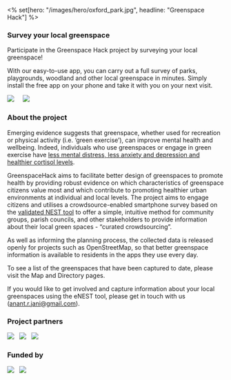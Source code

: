 <% set[hero: "/images/hero/oxford_park.jpg", headline: "Greenspace Hack"] %>

### Survey your local greenspace

Participate in the Greenspace Hack project by surveying your local greenspace!

With our easy-to-use app, you can carry out a full survey of parks, playgrounds, woodland and other local greenspace in minutes. Simply install the free app on your phone and take it with you on your next visit.

[<img src="/images/logos/app_store_189x63.png">](https://apps.apple.com/us/app/id1548769971) &nbsp; &nbsp;
[<img src="/images/logos/google_play_212x63.png">](https://play.google.com/store/apps/details?id=net.systemed.greenspace)


### About the project

Emerging evidence suggests that greenspace, whether used for recreation or physical activity (i.e. ‘green exercise’), can improve mental health and wellbeing. Indeed, individuals who use greenspaces or engage in green exercise have <a href="https://www.ncbi.nlm.nih.gov/pmc/articles/PMC5663018/">less mental distress, less anxiety and depression and healthier cortisol levels</a>.

GreenspaceHack aims to facilitate better design of greenspaces to promote health by providing robust evidence on which characteristics of greenspace citizens value most and which contribute to promoting healthier urban environments at individual and local levels. The project aims to engage citizens and utilises a crowdsource-enabled smartphone survey based on the <a href="https://www.sciencedirect.com/science/article/abs/pii/S1618866717301917">validated NEST tool</a> to offer a simple, intuitive method for community groups, parish councils, and other stakeholders to provide information about their local green spaces - “curated crowdsourcing”.

As well as informing the planning process, the collected data is released openly for projects such as OpenStreetMap, so that better greenspace information is available to residents in the apps they use every day.
 
To see a list of the greenspaces that have been captured to date, please visit the Map and Directory pages.

If you would like to get involved and capture information about your local greenspaces using the eNEST tool, please get in touch with us (anant.r.jani@gmail.com).


### Project partners

[<img src="/images/logos/george_institute.png">](https://www.georgeinstitute.org) &nbsp;
[<img src="/images/logos/oxfordshire.png">](https://www.oxfordshire.gov.uk/) &nbsp;
[<img src="/images/logos/university_of_oxford.png">](https://www.ox.ac.uk/)

### Funded by

[<img src="/images/logos/research_england.png">](https://re.ukri.org) &nbsp;
[<img src="/images/logos/pitch_in.png">](https://pitch-in.ac.uk)
